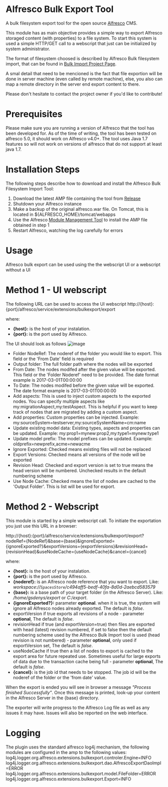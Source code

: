 # Alfresco Bulk Export Tool #
A bulk filesystem export tool for the open source [Alfresco](http://www.alfresco.com) CMS.

This module has as main objective provides a simple way to export Alfresco storaged content (with properties) to a file system.  To start this system is used a simple HTTP/GET call to a webscript that just can be initialized by system administrator.

The format of filesystem choosed is described by Alfresco Bulk filesystem import, that can be found in [Bulk Import Project Page](https://github.com/pmonks/alfresco-bulk-import/wiki).

A smal detail that need to be mencioned is the fact that file exportion will be done in server machine (even called by remote machine), else,  you also can map a remote directory in the server end export content to there.

Please don't hesitate to contact the project owner if you'd like to contribute!

# Prerequisites #
Please make sure you are running a version of Alfresco that the tool has been developed for. As of the time of writing, the tool has been tested on alfresco 5.0, it should work on Alfresco v4.0+. The tool uses Java 1.7 features so will not work on versions of alfresco that do not support at least java 1.7.

# Installation Steps #
The following steps describe how to download and install the Alfresco Bulk Filesystem Import Tool:

  1. Download the latest AMP file containing the tool from [Release](https://github.com/vprince1/alfresco-bulk-export/releases)
  2. Shutdown your Alfresco instance
  3. Make a backup of the original alfresco.war file. On Tomcat, this is located in ${ALFRESCO\_HOME}/tomcat/webapps
  4. Use the Alfresco [Module Management Tool](http://wiki.alfresco.com/wiki/Module_Management_Tool) to install the AMP file obtained in step 1
  5. Restart Alfresco, watching the log carefully for errors

# Usage #
Alfresco bulk export can be used using the the webscript UI or a webscript without a UI
# Method 1 - UI webscript #
The following URL can be used to access the UI webscript
http://{host}:{port}/alfresco/service/extensions/bulkexport/export

where:
* **{host}:** is the host of your instalation.
* **{port}:** is the port used by Alfresco.

The UI should look as follows
![image](https://user-images.githubusercontent.com/11996632/30759019-cb40fef8-9f91-11e7-9178-b35c088438b6.png)

* Folder NodeRef: The noderef of the folder you would like to export. This field or the 'From Date' field is required
* Output folder: The full folder path where the nodes will be exported
* From Date: The nodes modifed after the given value will be exported. This field or the 'Folder Noderef' need to be provided. The date format example is 2017-03-01T00:00:00
* To Date: The nodes modifed before the given value will be exported. The date format example is 2017-03-01T00:00:00
* Add aspects: This is used to inject custom aspects to the exported nodes. You can specify multiple aspects like my:migrationAspect,my:testAspect. This is helpful if you want to keep track of nodes that are migrated by adding a custom aspect.
* Add properties: Custom properties can be injected. Example: my:sourceSystem=testserver,my:sourceSystemName=cm:name
* Update existing model data: Existing types, aspects and properties can be updated. Example: my:prop1=mynew:prop2,my:type1=mynew:type1
* Update model prefix: The model prefixes can be updated. Example: oldprefix=newprefix,acme=newacme
* Ignore Exported: Checked means existing files will not be replaced
* Export Versions: Checked means all versions of the node will be exported
* Revision Head: Checked and export version is set to true means the head version will be numbered. Unchecked results in the default numbering scheme
* Use Node Cache: Checked means the list of nodes are cached to the 'Output Folder'. This is list will be used for export.

# Method 2 - Webscript #
This module is started by a simple webscript call. To initiate the exportation you just use this URL in a browser:

http://{host}:{port}/alfresco/service/extensions/bulkexport/export?nodeRef={NodeRef}&base={base}&ignoreExported={ignoreExported?}&exportVersions={exportVersions}&revisionHead={revisionHead}&useNodeCache={useNodeCache}&cancel={cancel}

where:
* **{host}:** is the host of your instalation.
* **{port}:** is the port used by Alfresco.
* **{noderef}:** is an Alfresco node reference that you want to export. Like:
   _workspace://`SpacesStore`/c494aff5-bedf-40fa-8d0d-2aebcd583579_
* **{base}:** is a base path of your target folder (in the Alfresco Server). Like: _/home/gsdenys/export_ or _C:/export_.
* **{ignoreExported?}:** parameter **optional**. when it is true, the system will ignore all Alfresco nodes already exported. The default is _false_.
* exportVersion if true exports all revisions of a node - parameter **optional**, The default is _false_.
* revisionHead if true (and exportVersion=true) then files are exported with head (latest) revision numbered, if set to false then the default numbering scheme used by the Alfresco Bulk Import tool is used (head revision is not numbered) - parameter **optional**, only used if exportVersion set, The default is _false_.
* useNodeCache if true then a list of nodes to export is cached to the export area for future repeated use. Sometimes useful for large exports of data due to the transaction cache being full - parameter **optional**, The default is _false_.
* **{cancel}:** is the job id that needs to be stopped. The job id will be the noderef of the folder or the 'from date' value.

When the export is ended you will see in browser a message _"Process finished Successfully"_. Once this message is printed, look-up your content in the Alfresco Server in the {base} directory.

The exporter will write progress to the Alfresco Log file as well as any issues it may have. Issues will also be reported on the web interface.

# Logging #
The plugin uses the standard alfresco log4j mechanism, the following modules are configured in the amp to the following values:
log4j.logger.org.alfresco.extensions.bulkexport.controler.Engine=INFO
log4j.logger.org.alfresco.extensions.bulkexport.dao.AlfrescoExportDaoImpl=ERROR
log4j.logger.org.alfresco.extensions.bulkexport.model.FileFolder=ERROR
log4j.logger.org.alfresco.extensions.bulkexport.Export=INFO
